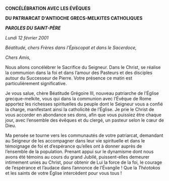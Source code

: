**CONCÉLÉBRATION AVEC LES ÉVÊQUES**

**DU PATRIARCAT D'ANTIOCHE GRECS-MELKITES CATHOLIQUES**

***PAROLES DU SAINT-PÈRE***

*Lundi 12 février 2001*

*Béatitude, chers Frères dans l'Épiscopat et dans le Sacerdoce,*

*Chers Amis,*

Nous allons concélébrer le Sacrifice du Seigneur. Dans le Christ, se réalise la communion dans la foi et dans l’amour des Pasteurs et des disciples autour du Successeur de Pierre. Votre présence ce matin est particulièrement significative.

Je vous salue, chère Béatitude Grégoire III, nouveau patriarche de l’Église grecque-melkite, vous qui dans la communion avec l’Évêque de Rome apportez les richesses spirituelles du peuple dont le Seigneur vous a confié la charge, manifestant ainsi la catholicité de l’Église. Je prie le Christ de vous accorder en abondance ses dons, afin que vous puissiez être chaque jour, avec l’ensemble des évêques et du clergé, un pasteur selon le cœur de Dieu.

Ma pensée se tourne vers les communautés de votre patriarcat, demandant au Seigneur de les accompagner dans leur vie spirituelle et dans le témoignage de foi et d’espérance qu’elles ont à donner auprès de l’ensemble de la population. Prenant appui sur le dynamisme dont nous avons été témoins au cours du grand Jubilé, puissent-elles demeurer intimement unies au Christ, pour obtenir de Lui la force de la foi, le courage de l’espérance et l’audace dans l’annonce de l’Évangile ! Que la *Théotokos* et les saints de votre Église intercèdent pour vous tous !